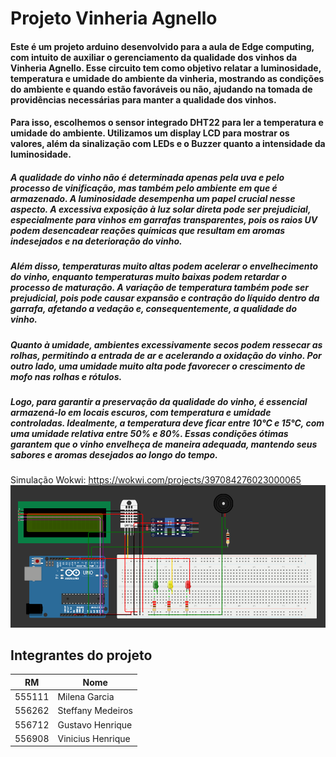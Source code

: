 # Projeto Vinheria Agnello
#### Este é um projeto arduino desenvolvido para a aula de Edge computing, com intuito de auxiliar o gerenciamento da qualidade dos vinhos da Vinheria Agnello. Esse circuito tem como objetivo relatar a luminosidade, temperatura e umidade do ambiente da vinheria, mostrando as condições do ambiente e quando estão favoráveis ou não, ajudando na tomada de providências necessárias para manter a qualidade dos vinhos.
#### Para isso, escolhemos o sensor integrado DHT22 para ler a temperatura e umidade do ambiente. Utilizamos um display LCD para mostrar os valores, além da sinalização com LEDs e o Buzzer quanto a intensidade da luminosidade.
##### A qualidade do vinho não é determinada apenas pela uva e pelo processo de vinificação, mas também pelo ambiente em que é armazenado. A luminosidade desempenha um papel crucial nesse aspecto. A excessiva exposição à luz solar direta pode ser prejudicial, especialmente para vinhos em garrafas transparentes, pois os raios UV podem desencadear reações químicas que resultam em aromas indesejados e na deterioração do vinho.
##### Além disso, temperaturas muito altas podem acelerar o envelhecimento do vinho, enquanto temperaturas muito baixas podem retardar o processo de maturação. A variação de temperatura também pode ser prejudicial, pois pode causar expansão e contração do líquido dentro da garrafa, afetando a vedação e, consequentemente, a qualidade do vinho.
##### Quanto à umidade, ambientes excessivamente secos podem ressecar as rolhas, permitindo a entrada de ar e acelerando a oxidação do vinho. Por outro lado, uma umidade muito alta pode favorecer o crescimento de mofo nas rolhas e rótulos.
##### Logo, para garantir a preservação da qualidade do vinho, é essencial armazená-lo em locais escuros, com temperatura e umidade controladas. Idealmente, a temperatura deve ficar entre 10°C e 15°C, com uma umidade relativa entre 50% e 80%. Essas condições ótimas garantem que o vinho envelheça de maneira adequada, mantendo seus sabores e aromas desejados ao longo do tempo.

Simulação Wokwi: https://wokwi.com/projects/397084276023000065
![Circuito](circuito-img.png)

## Integrantes do projeto
RM   | Nome
------- | ------
555111 | Milena Garcia
556262 | Steffany Medeiros
556712 | Gustavo Henrique
556908 | Vinicius Henrique

